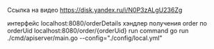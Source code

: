Ссылка на видео https://disk.yandex.ru/i/N0P3zALgU236Zg

интерфейс localhost:8080/orderDetails
хэндлер получения order по orderUid localhost:8080/order/{orderUid}
run command go run ./cmd/apiserver/main.go --config="./config/local.yml"